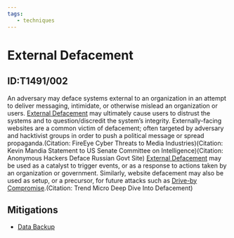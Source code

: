 ```yaml
---
tags:
   - techniques
---
```

# External Defacement
## ID:T1491/002
An adversary may deface systems external to an organization in an attempt to deliver messaging, intimidate, or otherwise mislead an organization or users. [External Defacement](/mitre/techniques/T1491/002) may ultimately cause users to distrust the systems and to question/discredit the system’s integrity. Externally-facing websites are a common victim of defacement; often targeted by adversary and hacktivist groups in order to push a political message or spread propaganda.(Citation: FireEye Cyber Threats to Media Industries)(Citation: Kevin Mandia Statement to US Senate Committee on Intelligence)(Citation: Anonymous Hackers Deface Russian Govt Site) [External Defacement](/mitre/techniques/T1491/002) may be used as a catalyst to trigger events, or as a response to actions taken by an organization or government. Similarly, website defacement may also be used as setup, or a precursor, for future attacks such as [Drive-by Compromise](/mitre/techniques/T1189).(Citation: Trend Micro Deep Dive Into Defacement)
## Mitigations
* [Data Backup](mitigations/M1053)
